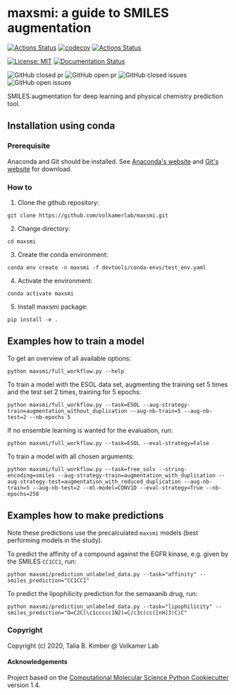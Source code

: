 maxsmi: a guide to SMILES augmentation
==============================
[//]: # (Badges)

[![Actions Status](https://github.com/volkamerlab/maxsmi/workflows/CI/badge.svg)](https://github.com/volkamerlab/maxsmi/actions) [![codecov](https://codecov.io/gh/volkamerlab/maxsmi/branch/main/graph/badge.svg)](https://codecov.io/gh/volkamerlab/maxsmi/branch/main) [![Actions Status](https://github.com/volkamerlab/maxsmi/workflows/flake8/badge.svg)](https://github.com/volkamerlab/maxsmi/actions)

[![License: MIT](https://img.shields.io/badge/License-MIT-blue.svg)](https://opensource.org/licenses/MIT)
[![Documentation Status](https://readthedocs.org/projects/maxsmi/badge/?version=latest)](https://maxsmi.readthedocs.io/en/latest/?badge=latest)

![GitHub closed pr](https://img.shields.io/github/issues-pr-closed-raw/volkamerlab/maxsmi) ![GitHub open pr](https://img.shields.io/github/issues-pr-raw/volkamerlab/maxsmi) ![GitHub closed issues](https://img.shields.io/github/issues-closed-raw/volkamerlab/maxsmi) ![GitHub open issues](https://img.shields.io/github/issues/volkamerlab/maxsmi)


SMILES augmentation for deep learning and physical chemistry prediction tool.

## Installation using conda

### Prerequisite
Anaconda and Git should be installed. See [Anaconda's website](https://www.anaconda.com/products/individual) and [Git's website](https://git-scm.com/downloads) for download.

### How to

1. Clone the github repository:
```console
git clone https://github.com/volkamerlab/maxsmi.git
```

2. Change directory:
```console
cd maxsmi
```
3. Create the conda environment:

```console
conda env create -n maxsmi -f devtools/conda-envs/test_env.yaml
```

4. Activate the environment:

```console
conda activate maxsmi
```

5. Install maxsmi package:
```console
pip install -e .
```

## Examples how to train a model

To get an overview of all available options:

```console
python maxsmi/full_workflow.py --help
```

To train a model with the ESOL data set, augmenting the training set 5 times and the test set 2 times, training for 5 epochs:

```console
python maxsmi/full_workflow.py --task=ESOL --aug-strategy-train=augmentation_without_duplication --aug-nb-train=5 --aug-nb-test=2 --nb-epochs 5
```

If no ensemble learning is wanted for the evaluation, run:
```console
python maxsmi/full_workflow.py --task=ESOL --eval-strategy=False
```

To train a model with all chosen arguments:
```console
python maxsmi/full_workflow.py --task=free_solv --string-encoding=smiles --aug-strategy-train=augmentation_with_duplication --aug-strategy-test=augmentation_with_reduced_duplication --aug-nb-train=5 --aug-nb-test=2 --ml-model=CONV1D --eval-strategy=True --nb-epochs=250
```

## Examples how to make predictions

Note these predictions use the precalculated `maxsmi` models (best performing models in the study).

To predict the affinity of a compound against the EGFR kinase, e.g. given by the SMILES `CC1CC1`, run:
```console
python maxsmi/prediction_unlabeled_data.py --task="affinity" --smiles_prediction="CC1CC1"
```

To predict the lipophilicity prediction for the semaxanib drug, run:
```console
python maxsmi/prediction_unlabeled_data.py --task="lipophilicity" --smiles_prediction="O=C2C(\c1ccccc1N2)=C/c3c(cc([nH]3)C)C"
```

### Copyright

Copyright (c) 2020, Talia B. Kimber @ Volkamer Lab


#### Acknowledgements

Project based on the
[Computational Molecular Science Python Cookiecutter](https://github.com/molssi/cookiecutter-cms) version 1.4.
